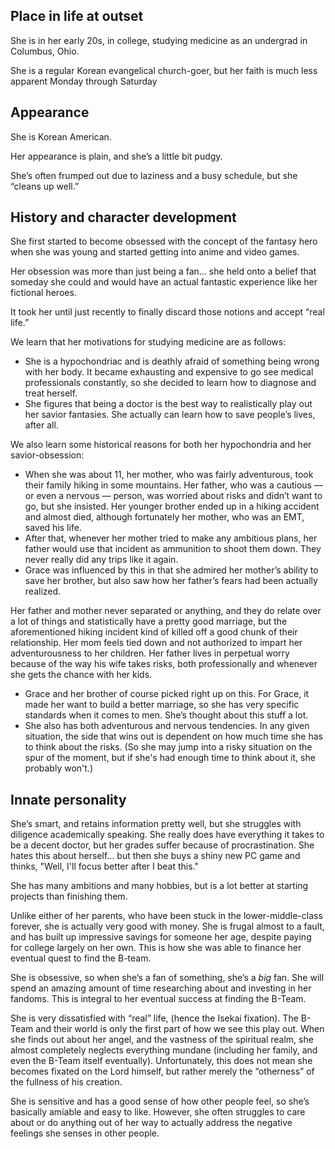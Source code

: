 ## Place in life at outset
She is in her early 20s, in college, studying medicine as an undergrad in
Columbus, Ohio.

She is a regular Korean evangelical church-goer, but her faith is much less
apparent Monday through Saturday

## Appearance 
She is Korean American.

Her appearance is plain, and she’s a little bit pudgy.

She’s often frumped out due to laziness and a busy schedule, but she “cleans up
well.”

## History and character development 
She first started to become obsessed with the concept of the fantasy hero when
she was young and started getting into anime and video games.

Her obsession was more than just being a fan… she held onto a belief that
someday she could and would have an actual fantastic experience like her
fictional heroes.

It took her until just recently to finally discard those notions and accept
“real life.”

We learn that her motivations for studying medicine are as follows:
  * She is a hypochondriac and is deathly afraid of something being wrong with
    her body. It became exhausting and expensive to go see medical professionals
    constantly, so she decided to learn how to diagnose and treat herself.
  * She figures that being a doctor is the best way to realistically play out
    her savior fantasies. She actually can learn how to save people’s lives,
    after all.

We also learn some historical reasons for both her hypochondria and her
savior-obsession:
  * When she was about 11, her mother, who was fairly adventurous, took their
    family hiking in some mountains. Her father, who was a cautious — or even a
    nervous — person, was worried about risks and didn’t want to go, but she
    insisted. Her younger brother ended up in a hiking accident and almost died,
    although fortunately her mother, who was an EMT, saved his life.
  * After that, whenever her mother tried to make any ambitious plans, her
    father would use that incident as ammunition to shoot them down. They never
    really did any trips like it again.
  * Grace was influenced by this in that she admired her mother’s ability to
    save her brother, but also saw how her father’s fears had been actually
    realized.

Her father and mother never separated or anything, and they do relate over a lot
of things and statistically have a pretty good marriage, but the aforementioned
hiking incident kind of killed off a good chunk of their relationship. Her mom
feels tied down and not authorized to impart her adventurousness to her
children. Her father lives in perpetual worry because of the way his wife takes
risks, both professionally and whenever she gets the chance with her kids.
  * Grace and her brother of course picked right up on this. For Grace, it made
    her want to build a better marriage, so she has very specific standards when
    it comes to men. She’s thought about this stuff a lot.
  * She also has both adventurous and nervous tendencies. In any given
    situation, the side that wins out is dependent on how much time she has to
    think about the risks. (So she may jump into a risky situation on the spur
    of the moment, but if she's had enough time to think about it, she probably
    won't.)

## Innate personality 
She’s smart, and retains information pretty well, but she struggles with
diligence academically speaking. She really does have everything it takes to be
a decent doctor, but her grades suffer because of procrastination. She hates
this about herself... but then she buys a shiny new PC game and thinks, "Well,
I'll focus better after I beat this."

She has many ambitions and many hobbies, but is a lot better at starting
projects than finishing them.

Unlike either of her parents, who have been stuck in the lower-middle-class
forever, she is actually very good with money. She is frugal almost to a fault,
and has built up impressive savings for someone her age, despite paying for
college largely on her own. This is how she was able to finance her eventual
quest to find the B-team.

She is obsessive, so when she’s a fan of something, she’s a *big* fan. She will
spend an amazing amount of time researching about and investing in her fandoms.
This is integral to her eventual success at finding the B-Team.

She is very dissatisfied with “real” life, (hence the Isekai fixation). The
B-Team and their world is only the first part of how we see this play out. When
she finds out about her angel, and the vastness of the spiritual realm, she
almost completely neglects everything mundane (including her family, and even
the B-Team itself eventually). Unfortunately, this does not mean she becomes
fixated on the Lord himself, but rather merely the “otherness” of the fullness
of his creation.

She is sensitive and has a good sense of how other people feel, so she’s
basically amiable and easy to like. However, she often struggles to care about
or do anything out of her way to actually address the negative feelings she
senses in other people.

